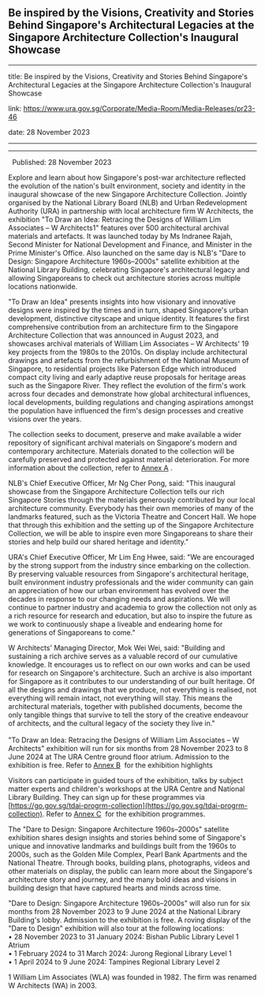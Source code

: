 ## Be inspired by the Visions, Creativity and Stories Behind Singapore's Architectural Legacies at the Singapore Architecture Collection's Inaugural Showcase
---
title: Be inspired by the Visions, Creativity and Stories Behind Singapore's Architectural Legacies at the Singapore Architecture Collection's Inaugural Showcase

link: https://www.ura.gov.sg/Corporate/Media-Room/Media-Releases/pr23-46

date: 28 November 2023

---

----------------------------------------------------------------------------------------------------------------------------------------------------------







  Published: 28 November 2023

Explore and learn about how Singapore's post-war architecture reflected the evolution of the nation's built environment, society and identity in the inaugural showcase of the new Singapore Architecture Collection. Jointly organised by the National Library Board (NLB) and Urban Redevelopment Authority (URA) in partnership with local architecture firm W Architects, the exhibition "To Draw an Idea: Retracing the Designs of William Lim Associates – W Architects1" features over 500 architectural archival materials and artefacts. It was launched today by Ms Indranee Rajah, Second Minister for National Development and Finance, and Minister in the Prime Minister's Office. Also launched on the same day is NLB's "Dare to Design: Singapore Architecture 1960s–2000s" satellite exhibition at the National Library Building, celebrating Singapore's architectural legacy and allowing Singaporeans to check out architecture stories across multiple locations nationwide.  
  
"To Draw an Idea" presents insights into how visionary and innovative designs were inspired by the times and in turn, shaped Singapore's urban development, distinctive cityscape and unique identity. It features the first comprehensive contribution from an architecture firm to the Singapore Architecture Collection that was announced in August 2023, and showcases archival materials of William Lim Associates – W Architects' 19 key projects from the 1980s to the 2010s. On display include architectural drawings and artefacts from the refurbishment of the National Museum of Singapore, to residential projects like Paterson Edge which introduced compact city living and early adaptive reuse proposals for heritage areas such as the Singapore River. They reflect the evolution of the firm's work across four decades and demonstrate how global architectural influences, local developments, building regulations and changing aspirations amongst the population have influenced the firm's design processes and creative visions over the years.  
  
The collection seeks to document, preserve and make available a wider repository of significant archival materials on Singapore's modern and contemporary architecture. Materials donated to the collection will be carefully preserved and protected against material deterioration. For more information about the collection, refer to [Annex A](https://www.ura.gov.sg/-/media/Corporate/Media-Room/2023/Nov/pr23-46a.pdf) .  
  
NLB's Chief Executive Officer, Mr Ng Cher Pong, said: "This inaugural showcase from the Singapore Architecture Collection tells our rich Singapore Stories through the materials generously contributed by our local architecture community. Everybody has their own memories of many of the landmarks featured, such as the Victoria Theatre and Concert Hall. We hope that through this exhibition and the setting up of the Singapore Architecture Collection, we will be able to inspire even more Singaporeans to share their stories and help build our shared heritage and identity."  
  
URA's Chief Executive Officer, Mr Lim Eng Hwee, said: "We are encouraged by the strong support from the industry since embarking on the collection. By preserving valuable resources from Singapore's architectural heritage, built environment industry professionals and the wider community can gain an appreciation of how our urban environment has evolved over the decades in response to our changing needs and aspirations. We will continue to partner industry and academia to grow the collection not only as a rich resource for research and education, but also to inspire the future as we work to continuously shape a liveable and endearing home for generations of Singaporeans to come."  
  
W Architects' Managing Director, Mok Wei Wei, said: "Building and sustaining a rich archive serves as a valuable record of our cumulative knowledge. It encourages us to reflect on our own works and can be used for research on Singapore's architecture. Such an archive is also important for Singapore as it contributes to our understanding of our built heritage. Of all the designs and drawings that we produce, not everything is realised, not everything will remain intact, not everything will stay. This means the architectural materials, together with published documents, become the only tangible things that survive to tell the story of the creative endeavour of architects, and the cultural legacy of the society they live in."  
   
"To Draw an Idea: Retracing the Designs of William Lim Associates – W Architects" exhibition will run for six months from 28 November 2023 to 8 June 2024 at The URA Centre ground floor atrium. Admission to the exhibition is free. Refer to [Annex B](https://www.ura.gov.sg/-/media/Corporate/Media-Room/2023/Nov/pr23-46b_v2.pdf)  for the exhibition highlights  
  
Visitors can participate in guided tours of the exhibition, talks by subject matter experts and children's workshops at the URA Centre and National Library Building. They can sign up for these programmes via [https://go.gov.sg/tdai-progrm-collection](https://go.gov.sg/tdai-progrm-collection). Refer to [Annex C](https://www.ura.gov.sg/-/media/Corporate/Media-Room/2023/Nov/pr23-46c.pdf)  for the exhibition programmes.  
  
The "Dare to Design: Singapore Architecture 1960s–2000s" satellite exhibition shares design insights and stories behind some of Singapore's unique and innovative landmarks and buildings built from the 1960s to 2000s, such as the Golden Mile Complex, Pearl Bank Apartments and the National Theatre. Through books, building plans, photographs, videos and other materials on display, the public can learn more about the Singapore's architecture story and journey, and the many bold ideas and visions in building design that have captured hearts and minds across time.  
  
"Dare to Design: Singapore Architecture 1960s–2000s" will also run for six months from 28 November 2023 to 9 June 2024 at the National Library Building's lobby. Admission to the exhibition is free. A roving display of the "Dare to Design" exhibition will also tour at the following locations:  
• 28 November 2023 to 31 January 2024: Bishan Public Library Level 1 Atrium   
• 1 February 2024 to 31 March 2024: Jurong Regional Library Level 1   
• 1 April 2024 to 9 June 2024: Tampines Regional Library Level 2



1 William Lim Associates (WLA) was founded in 1982. The firm was renamed W Architects (WA) in 2003.